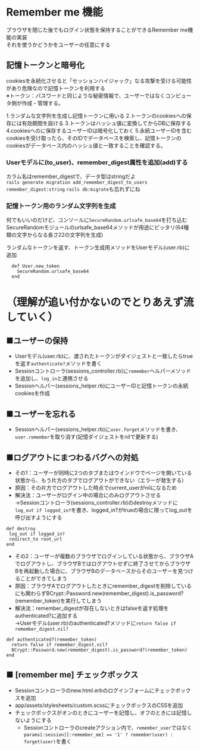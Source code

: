 # Remember me 機能
ブラウザを閉じた後でもログイン状態を保持することができるRemember me機能の実装  
それを使うかどうかをユーザーの任意にする  

## 記憶トークンと暗号化
cookiesを永続化させると「セッションハイジャック」なる攻撃を受ける可能性があり危険なので記憶トークンを利用する  
※トークン：パスワードと同じような秘密情報で、ユーザーではなくコンピュータ側が作成・管理する。

1.ランダムな文字列を生成し記憶トークンに用いる
2.トークンのcookiesへの保存には有効期間を設ける
3.トークンはハッシュ値に変換してからDBに保存する
4.cookiesへのに保存するユーザーIDは暗号化しておく
5.永続ユーザーIDを含むcookiesを受け取ったら、そのIDでデータベースを検索し、記憶トークンのcookiesがデータベース内のハッシュ値と一致することを確認する。

### Userモデルに(to_user)、remember_digest属性を追加(add)する
カラム名はremember_digestで、データ型はstringだよ  
```rails generate migration add_remember_digest_to_users remember_digest:string```
```rails db:migrate```も忘れずにね

### 記憶トークン用のランダム文字列を生成
何でもいいのだけど、コンソールに```SecureRandom.urlsafe_base64```を打ち込む
SecureRandomモジュールのurlsafe_base64メソッドが用途にピッタリ(64種類の文字からなる長さ22の文字列を生成)

ランダムなトークンを返す、トークン生成用メソッドをUserモデル(user.rb)に追加

```
  def User.new_token
    SecureRandom.urlsafe_base64
  end
```

# （理解が追い付かないのでとりあえず流していく）

## ■ユーザーの保持
- Userモデル(user.rb)に、渡されたトークンがダイジェストと一致したらtrueを返す```authenticate?```メソッドを書く
- Sessionコントローラ(sessions_controller.rb)に```remember```ヘルパーメソッドを追加し、```log_in```と連携させる
- Sessionヘルパー(sessions_helper.rb)にユーザーIDと記憶トークンの永続cookiesを作成
## ■ユーザーを忘れる
- Sessionヘルパー(sessions_helper.rb)に```user.forget```メソッドを書き、```user.remember```を取り消す(記憶ダイジェストをnilで更新する)
## ■ログアウトにまつわるバグへの対処
- その1：ユーザーが同時に2つのタブまたはウインドウでページを開いている状態から、もう片方のタブでログアウトができない（エラーが発生する）
 - 原因：その片方でログアウトした時点でcurrent_userがnilになるため
 - 解決法：ユーザーがログイン中の場合にのみログアウトさせる  
 →Sessionコントローラ(sessions_controller.rb)のdestroyメソッドに```log_out if logged_in?```を書き、logged_in?がtrueの場合に限ってlog_outを呼び出すようにする
 ```
def destroy
  log_out if logged_in?
  redirect_to root_url
end
```
  
- その2：ユーザーが複数のブラウザでログインしている状態から、ブラウザAでログアウトし、ブラウザBではログアウトせずに終了させてからブラウザBを再起動した場合に、ブラウザBのデータベースからそのユーザーを見つけることができてしまう
 - 原因：ブラウザAでログアウトしたときにremember_digestを削除しているにも関わらずBCrypt::Password.new(remember_digest).is_password?(remember_token)を実行してしまう
 - 解決法：remember_digestが存在しないときはfalseを返す処理をauthenticated?に追加する  
 →Userモデル(user.rb)のauthenticated?メソッドに```return false if remember_digest.nil?```
```
def authenticated?(remember_token)
  return false if remember_digest.nil?
  BCrypt::Password.new(remember_digest).is_password?(remember_token)
end
```

## ■ [remember me] チェックボックス
- Sessionコントローラのnew.html.erbのログインフォームにチェックボックスを追加
- app/assets/stylesheets/custom.scssにチェックボックスのCSSを追加
- チェックボックスがオンのときにユーザーを記憶し、オフのときには記憶しないようにする
  - Sessionコントローラのcreateアクション内で、```remember_user```ではなく```params[:session][:remember_me] == '1' ? remember(user) : forget(user)```を書く
 
